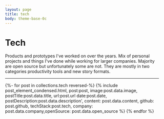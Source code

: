 ```yaml
---
layout: page
title: tech
body: theme-base-0c
---
```


# Tech 
<p class="intro">
Products and prototypes I've worked on over the years. Mix of personal projects and things I've done while working for larger companies. Majority are open source but unfortunately some are not. They are mostly in two categories productivity tools and new story formats. 
</p>
<hr>


{%- for post in collections.tech reversed-%}
	{% include post_element_condensed.html, post:post, image:post.data.image, postTitle:post.data.title, url:post.url date:post.date, postDescription:post.data.description', content: post.data.content, github: post.github, techStack:post.tech, company: post.data.company,openSource: post.data.open_source %} 
{% endfor %} 